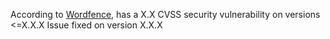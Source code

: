 According to [Wordfence](https://www.wordfence.com/threat-intel/vulnerabilities/), <PACKAGE> has a X.X CVSS security vulnerability on versions <=X.X.X
Issue fixed on version X.X.X
